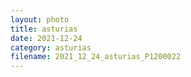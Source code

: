 ```yaml
---
layout: photo
title: asturias
date: 2021-12-24
category: asturias
filename: 2021_12_24_asturias_P1200022
---
```

